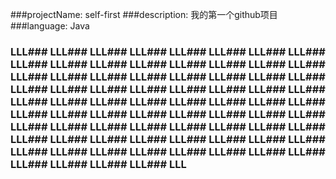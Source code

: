 ###projectName:
 self-first
###description:
 我的第一个github项目
###language:
 Java
### LLL### LLL### LLL### LLL### LLL### LLL### LLL### LLL### LLL### LLL### LLL### LLL### LLL### LLL### LLL### LLL### LLL### LLL### LLL### LLL### LLL### LLL### LLL### LLL### LLL### LLL### LLL### LLL### LLL### LLL### LLL### LLL### LLL### LLL### LLL### LLL### LLL### LLL### LLL### LLL### LLL### LLL### LLL### LLL### LLL### LLL### LLL### LLL### LLL### LLL### LLL### LLL### LLL### LLL### LLL### LLL### LLL### LLL### LLL### LLL### LLL### LLL### LLL### LLL### LLL### LLL### LLL### LLL### LLL### LLL### LLL### LLL### LLL### LLL### LLL### LLL### LLL



